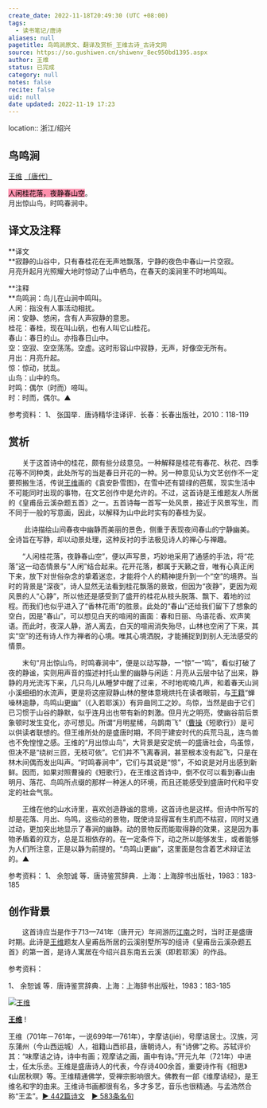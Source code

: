 ```yaml
---
create_date: 2022-11-18T20:49:30 (UTC +08:00)
tags:
  - 读书笔记/唐诗
aliases: null
pagetitle: 鸟鸣涧原文、翻译及赏析_王维古诗_古诗文网
source: https://so.gushiwen.cn/shiwenv_8ec950bd1395.aspx
author: 王维
status: 已完成
category: null
notes: false
recite: false
uid: null
date updated: 2022-11-19 17:23
---
```


location:: 浙江/绍兴

## 鸟鸣涧

[王维](https://so.gushiwen.cn/authorv_52fceee85532.aspx) [〔唐代〕](https://so.gushiwen.cn/shiwens/default.aspx?cstr=%e5%94%90%e4%bb%a3)

<mark style="background: #FF5582A6;">人闲桂花落，夜静春山空</mark>。\
月出惊山鸟，时鸣春涧中。

## 译文及注释

**译文\
**寂静的山谷中，只有春桂花在无声地飘落，宁静的夜色中春山一片空寂。\
月亮升起月光照耀大地时惊动了山中栖鸟，在春天的溪涧里不时地鸣叫。

**注释\
**鸟鸣涧：鸟儿在山涧中鸣叫。\
人闲：指没有人事活动相扰。\
闲：安静、悠闲，含有人声寂静的意思。\
桂花：春桂，现在叫山矾，也有人叫它山桂花。\
春山：春日的山。亦指春日山中。\
空：空寂、空空荡荡。空虚。这时形容山中寂静，无声，好像空无所有。\
月出：月亮升起。\
惊：惊动，扰乱。\
山鸟：山中的鸟。\
时鸣：偶尔（时而）啼叫。\
时：时而，偶尔。▲

参考资料：
1、 张国举．唐诗精华注译评．长春：长春出版社，2010：118-119

## 赏析

　　关于这首诗中的桂花，颇有些分歧意见。一种解释是桂花有春花、秋花、四季花等不同种类，此处所写的当是春日开花的一种。另一种意见认为文艺创作不一定要照搬生活，传说[王维](https://so.gushiwen.cn/authorv_52fceee85532.aspx)画的《袁安卧雪图》，在雪中还有碧绿的芭蕉，现实生活中不可能同时出现的事物，在文艺创作中是允许的。不过，这首诗是王维题友人所居的《皇甫岳云溪杂题五首》之一。五首诗每一首写一处风景，接近于风景写生，而不同于一般的写意画，因此，以解释为山中此时实有的春桂为妥。

 　　此诗描绘山间春夜中幽静而美丽的景色，侧重于表现夜间春山的宁静幽美。全诗旨在写静，却以动景处理，这种反衬的手法极见诗人的禅心与禅趣。

　　“人闲桂花落，夜静春山空”，便以声写景，巧妙地采用了通感的手法，将“花落”这一动态情景与“人闲”结合起来。花开花落，都属于天籁之音，唯有心真正闲下来，放下对世俗杂念的挚着迷恋，才能将个人的精神提升到一个“空”的境界。当时的背景是“深夜”，诗人显然无法看到桂花飘落的景致，但因为“夜静”，更因为观风景的人“心静”，所以他还是感受到了盛开的桂花从枝头脱落、飘下、着地的过程。而我们也似乎进入了“香林花雨”的胜景。此处的“春山”还给我们留下了想象的空白，因是“春山”，可以想见白天的喧闹的画面：春和日丽、鸟语花香、欢声笑语。而此时，夜深人静，游人离去，白天的喧闹消失殆尽，山林也空闲了下来，其实“空”的还有诗人作为禅者的心境。唯其心境洒脱，才能捕捉到到别人无法感受的情景。

　　末句“月出惊山鸟，时鸣春涧中”，便是以动写静，一“惊”一“鸣”，看似打破了夜的静谧，实则用声音的描述衬托山里的幽静与闲适：月亮从云层中钻了出来，静静的月光流泻下来，几只鸟儿从睡梦中醒了过来，不时地呢喃几声，和着春天山涧小溪细细的水流声，更是将这座寂静山林的整体意境烘托在读者眼前，与[王籍](https://so.gushiwen.cn/authorv_4d0f46e80ecd.aspx)“蝉噪林逾静，鸟鸣山更幽”（《入若耶溪》）有异曲同工之妙。鸟惊，当然是由于它们已习惯于山谷的静默，似乎连月出也带有新的刺激。但月光之明亮，使幽谷前后景象顿时发生变化，亦可想见。所谓“月明星稀，乌鹊南飞”（[曹操](https://so.gushiwen.cn/authorv_f4d9b1ed94dc.aspx)《短歌行》）是可以供读者联想的。但王维所处的是盛唐时期，不同于建安时代的兵荒马乱，连鸟兽也不免惶惶之感。王维的“月出惊山鸟”，大背景是安定统一的盛唐社会，鸟虽惊，但决不是“绕树三匝，无枝可依”。它们并不飞离春涧，甚至根本没有起飞，只是在林木间偶而发出叫声。“时鸣春涧中”，它们与其说是“惊”，不如说是对月出感到新鲜。因而，如果对照曹操的《短歌行》，在王维这首诗中，倒不仅可以看到春山由明月、落花、鸟鸣所点缀的那样一种迷人的环境，而且还能感受到盛唐时代和平安定的社会气氛。

　　王维在他的山水诗里，喜欢创造静谧的意境，这首诗也是这样。但诗中所写的却是花落、月出、鸟鸣，这些动的景物，既使诗显得富有生机而不枯寂，同时又通过动，更加突出地显示了春涧的幽静。动的景物反而能取得静的效果，这是因为事物矛盾着的双方，总是互相依存的。在一定条件下，动之所以能够发生，或者能够为人们所注意，正是以静为前提的。“鸟鸣山更幽”，这里面是包含着艺术辩证法的。▲

参考资料：
1、 余恕诚 等．唐诗鉴赏辞典．上海：上海辞书出版社，1983：183-185

## 创作背景

　　这首诗应当是作于713—741年（唐开元）年间游历[江南](https://so.gushiwen.cn/authorv_487654addba8.aspx)之时，当时正是盛唐时期。此诗是[王维](https://so.gushiwen.cn/authorv_52fceee85532.aspx)题友人皇甫岳所居的云溪别墅所写的组诗《皇甫岳云溪杂题五首》的第一首，是诗人寓居在今绍兴县东南五云溪（即若耶溪）的作品。

参考资料：

1、 余恕诚 等．唐诗鉴赏辞典．上海：上海辞书出版社，1983：183-185

[![王维](https://song.gushiwen.cn/authorImg/wangwei.jpg)](https://so.gushiwen.cn/authorv_52fceee85532.aspx)

[**王维**](https://so.gushiwen.cn/authorv_52fceee85532.aspx) !

王维（701年－761年，一说699年—761年），字摩诘(jié)，号摩诘居士。汉族，河东蒲州（今山西运城）人，祖籍山西祁县，唐朝诗人，有“诗佛”之称。苏轼评价其：“味摩诘之诗，诗中有画；观摩诘之画，画中有诗。”开元九年（721年）中进士，任太乐丞。王维是盛唐诗人的代表，今存诗400余首，重要诗作有《相思》《山居秋暝》等。王维精通佛学，受禅宗影响很大。佛教有一部《维摩诘经》，是王维名和字的由来。王维诗书画都很有名，多才多艺，音乐也很精通。与孟浩然合称“王孟”。[► 442篇诗文](https://so.gushiwen.cn/shiwens/default.aspx?astr=%e7%8e%8b%e7%bb%b4)　[► 583条名句](https://so.gushiwen.cn/mingjus/default.aspx?astr=%e7%8e%8b%e7%bb%b4)
